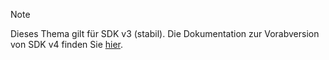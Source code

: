 > [!NOTE] 
> Dieses Thema gilt für SDK v3 (stabil). Die Dokumentation zur Vorabversion von SDK v4 finden Sie [hier](https://docs.microsoft.com/en-us/azure/bot-service/?view=azure-bot-service-4.0).
